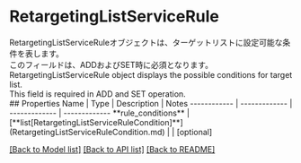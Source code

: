 # RetargetingListServiceRule

<div lang=\"ja\"> RetargetingListServiceRuleオブジェクトは、ターゲットリストに設定可能な条件を表します。<br> このフィールドは、ADDおよびSET時に必須となります。 </div> <div lang=\"en\"> RetargetingListServiceRule object displays the possible conditions for target list.<br> This field is required in ADD and SET operation. </div> 
## Properties
Name | Type | Description | Notes
------------ | ------------- | ------------- | -------------
**rule_conditions** | [**list[RetargetingListServiceRuleCondition]**](RetargetingListServiceRuleCondition.md) |  | [optional] 

[[Back to Model list]](../README.md#documentation-for-models) [[Back to API list]](../README.md#documentation-for-api-endpoints) [[Back to README]](../README.md)


